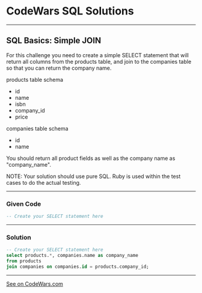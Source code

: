 # CodeWars SQL Solutions

---

## SQL Basics: Simple JOIN

For this challenge you need to create a simple SELECT statement that will return all columns from the products table, and join to the companies table so that you can return the company name.

products table schema
* id
* name
* isbn
* company_id
* price

companies table schema
* id
* name

You should return all product fields as well as the company name as "company_name".

NOTE: Your solution should use pure SQL. Ruby is used within the test cases to do the actual testing.

---

### Given Code


```sql
-- Create your SELECT statement here
```

---

### Solution


```sql
-- Create your SELECT statement here
select products.*, companies.name as company_name
from products
join companies on companies.id = products.company_id;
```

---


[See on CodeWars.com](https://www.codewars.com/kata/5802e32dd8c944e562000020)

